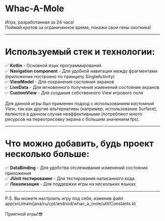 # Whac-A-Mole
Игра, разработанная за 24 часа!<br/>
Поймай кротов за ограниченное время, покажи свои гены охотника!
____
# Используемый стек и технологии:
✅ **Kotlin** - Основной язык программирования<br/>
✅ **Navigation component** - Для удобной навигации между фрагментами (приложение построено по принципу SingleActivity)<br/>
✅ **ViewModel** - Для сохранения состояния экранов<br/>
✅ **LiveData** - Для мгновенного получения изменений состояния экранов<br/>
✅ **CustomView** - Для создания собственного View игрового поля<br/>
<br/>
Для данной игры был применен подход с использованием _кастомной View_, так как другие альтернативы (например, использование Surface), являются в данном случае неэффективными (потребляют много ресурсов на переотрисовку экрана с большим значением fps).<br/>
____
# Что можно добавить, будь проект несколько больше:
✅ **DataBinding** - Для удобства отслеживания изменений состояния приложения<br/>
✅ **JUnit тестирование** - Для тестирования написанного кода<br/>
✅ **Локализация** - Для поддержки игры на нескольких языках<br/>
____
P.S. Вы можете настроить игру под себя, изменив файл app/src/main/java/ru/cpt/android/whac_a_mole/util/Constants.kt<br/>
<br/>
Приятной игры!😎
